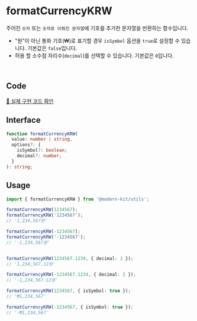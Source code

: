 # formatCurrencyKRW

주어진 `숫자` 또는 `숫자로 이뤄진 문자열`에 기호를 추가한 문자열을 반환하는 함수입니다.

- "원"이 아닌 통화 기호(₩)로 표기할 경우 `isSymbol` 옵션을 `true`로 설정할 수 있습니다. 기본값은 `false`입니다.
- 허용 할 소수점 자리수(`decimal`)를 선택할 수 있습니다. 기본값은 `0`입니다.

<br />

## Code
[🔗 실제 구현 코드 확인](https://github.com/modern-agile-team/modern-kit/blob/main/packages/utils/src/formatter/formatCurrencyKRW/index.ts)

## Interface
```ts title="typescript"
function formatCurrencyKRW(
  value: number | string,
  options?: {
    isSymbol?: boolean;
    decimal?: number;
  }
): string;
```

## Usage
```ts title="typescript"
import { formatCurrencyKRW } from '@modern-kit/utils';

formatCurrencyKRW(1234567);
formatCurrencyKRW('1234567');
// '1,234,567원'

formatCurrencyKRW(-1234567);
formatCurrencyKRW('-1234567');
// '-1,234,567원'


formatCurrencyKRW(1234567.1234, { decimal: 2 });
// '1,234,567.12원'

formatCurrencyKRW(-1234567.1234, { decimal: 2 });
// '-1,234,567.12원'

formatCurrencyKRW(1234567, { isSymbol: true });
// '₩1,234,567'

formatCurrencyKRW(-1234567, { isSymbol: true });
// '-₩1,234,567'
```
